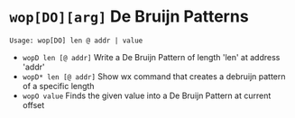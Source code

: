 <!-- TITLE: wop -->

# `wop[DO][arg]` De Bruijn Patterns

```text
Usage: wop[DO] len @ addr | value
```

- `wopD len [@ addr]`   Write a De Bruijn Pattern of length 'len' at address 'addr'
- `wopD* len [@ addr]`  Show wx command that creates a debruijn pattern of a specific length
- `wopO value`          Finds the given value into a De Bruijn Pattern at current offset

<p hidden>wopD wopD* wopO</p>